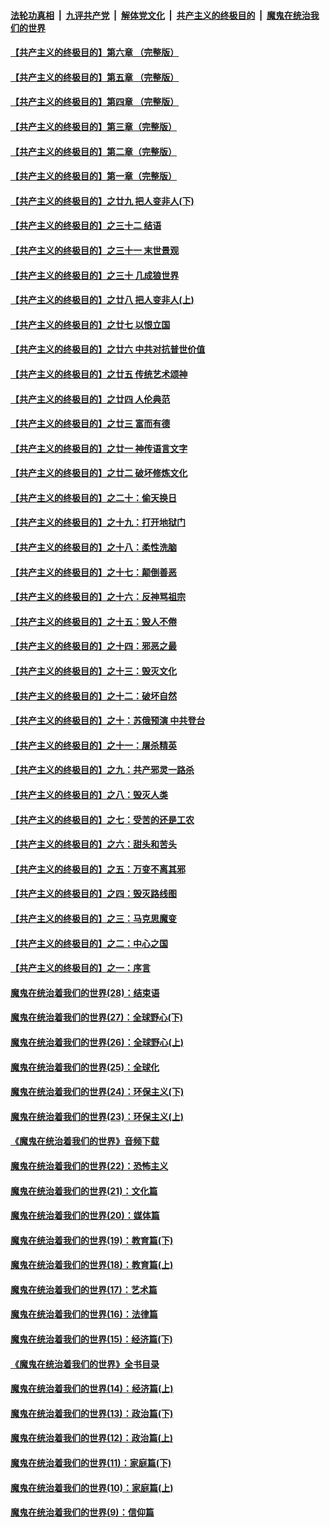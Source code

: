 ####  [法轮功真相](../../../../basic/blob/master/README.md?t=06281502) &nbsp;|&nbsp; [九评共产党](../../../../9ping.md/blob/master/README.md?t=06281502) &nbsp;|&nbsp; [解体党文化](../../../../jtdwh.md/blob/master/README.md?t=06281502)  &nbsp;|&nbsp; [共产主义的终极目的](../../../../gczydzjmd.md/blob/master/README.md?t=06281502) &nbsp;|&nbsp; [魔鬼在统治我们的世界](../../../../mgztzwmdsj.md/blob/master/README.md?t=06281502) 

#### [【共产主义的终极目的】第六章 （完整版）](../pages/nsc422/n11428913.md?t=06281502) 

#### [【共产主义的终极目的】第五章 （完整版）](../pages/nsc422/n11428912.md?t=06281502) 

#### [【共产主义的终极目的】第四章 （完整版）](../pages/nsc422/n11428907.md?t=06281502) 

#### [【共产主义的终极目的】第三章（完整版）](../pages/nsc422/n11428848.md?t=06281502) 

#### [【共产主义的终极目的】第二章（完整版）](../pages/nsc422/n11428831.md?t=06281502) 

#### [【共产主义的终极目的】第一章（完整版）](../pages/nsc422/n11417651.md?t=06281502) 

#### [【共产主义的终极目的】之廿九 把人变非人(下)](../pages/nsc422/n11344140.md?t=06281502) 

#### [【共产主义的终极目的】之三十二 结语](../pages/nsc422/n11360535.md?t=06281502) 

#### [【共产主义的终极目的】之三十一 末世景观](../pages/nsc422/n11351129.md?t=06281502) 

#### [【共产主义的终极目的】之三十 几成狼世界](../pages/nsc422/n11348280.md?t=06281502) 

#### [【共产主义的终极目的】之廿八 把人变非人(上)](../pages/nsc422/n11340492.md?t=06281502) 

#### [【共产主义的终极目的】之廿七 以恨立国](../pages/nsc422/n11336944.md?t=06281502) 

#### [【共产主义的终极目的】之廿六 中共对抗普世价值](../pages/nsc422/n11324785.md?t=06281502) 

#### [【共产主义的终极目的】之廿五 传统艺术颂神](../pages/nsc422/n11296396.md?t=06281502) 

#### [【共产主义的终极目的】之廿四 人伦典范](../pages/nsc422/n11296397.md?t=06281502) 

#### [【共产主义的终极目的】之廿三 富而有德](../pages/nsc422/n11283598.md?t=06281502) 

#### [【共产主义的终极目的】之廿一 神传语言文字](../pages/nsc422/n11263265.md?t=06281502) 

#### [【共产主义的终极目的】之廿二 破坏修炼文化](../pages/nsc422/n11245728.md?t=06281502) 

#### [【共产主义的终极目的】之二十：偷天换日](../pages/nsc422/n11238846.md?t=06281502) 

#### [【共产主义的终极目的】之十九：打开地狱门](../pages/nsc422/n11206376.md?t=06281502) 

#### [【共产主义的终极目的】之十八：柔性洗脑](../pages/nsc422/n11199994.md?t=06281502) 

#### [【共产主义的终极目的】之十七：颠倒善恶](../pages/nsc422/n11179782.md?t=06281502) 

#### [【共产主义的终极目的】之十六：反神骂祖宗](../pages/nsc422/n11166798.md?t=06281502) 

#### [【共产主义的终极目的】之十五：毁人不倦](../pages/nsc422/n11166792.md?t=06281502) 

#### [【共产主义的终极目的】之十四：邪恶之最](../pages/nsc422/n11150249.md?t=06281502) 

#### [【共产主义的终极目的】之十三：毁灭文化](../pages/nsc422/n11135227.md?t=06281502) 

#### [【共产主义的终极目的】之十二：破坏自然](../pages/nsc422/n11135214.md?t=06281502) 

#### [【共产主义的终极目的】之十：苏俄预演 中共登台](../pages/nsc422/n11118424.md?t=06281502) 

#### [【共产主义的终极目的】之十一：屠杀精英](../pages/nsc422/n11118442.md?t=06281502) 

#### [【共产主义的终极目的】之九：共产邪灵一路杀](../pages/nsc422/n11114139.md?t=06281502) 

#### [【共产主义的终极目的】之八：毁灭人类](../pages/nsc422/n11108503.md?t=06281502) 

#### [【共产主义的终极目的】之七：受苦的还是工农](../pages/nsc422/n11101809.md?t=06281502) 

#### [【共产主义的终极目的】之六：甜头和苦头](../pages/nsc422/n11096971.md?t=06281502) 

#### [【共产主义的终极目的】之五：万变不离其邪](../pages/nsc422/n11091285.md?t=06281502) 

#### [【共产主义的终极目的】之四：毁灭路线图](../pages/nsc422/n11086284.md?t=06281502) 

#### [【共产主义的终极目的】之三：马克思魔变](../pages/nsc422/n11061941.md?t=06281502) 

#### [【共产主义的终极目的】之二：中心之国](../pages/nsc422/n11047728.md?t=06281502) 

#### [【共产主义的终极目的】之一：序言](../pages/nsc422/n11086077.md?t=06281502) 

#### [魔鬼在统治着我们的世界(28)：结束语](../pages/nsc422/n10936246.md?t=06281502) 

#### [魔鬼在统治着我们的世界(27)：全球野心(下)](../pages/nsc422/n10928319.md?t=06281502) 

#### [魔鬼在统治着我们的世界(26)：全球野心(上)](../pages/nsc422/n10900318.md?t=06281502) 

#### [魔鬼在统治着我们的世界(25)：全球化](../pages/nsc422/n10788205.md?t=06281502) 

#### [魔鬼在统治着我们的世界(24)：环保主义(下)](../pages/nsc422/n10695307.md?t=06281502) 

#### [魔鬼在统治着我们的世界(23)：环保主义(上)](../pages/nsc422/n10688613.md?t=06281502) 

#### [《魔鬼在统治着我们的世界》音频下载](../pages/nsc422/n10635553.md?t=06281502) 

#### [魔鬼在统治着我们的世界(22)：恐怖主义](../pages/nsc422/n10614727.md?t=06281502) 

#### [魔鬼在统治着我们的世界(21)：文化篇](../pages/nsc422/n10597706.md?t=06281502) 

#### [魔鬼在统治着我们的世界(20)：媒体篇](../pages/nsc422/n10586579.md?t=06281502) 

#### [魔鬼在统治着我们的世界(19)：教育篇(下)](../pages/nsc422/n10564808.md?t=06281502) 

#### [魔鬼在统治着我们的世界(18)：教育篇(上)](../pages/nsc422/n10526970.md?t=06281502) 

#### [魔鬼在统治着我们的世界(17)：艺术篇](../pages/nsc422/n10499093.md?t=06281502) 

#### [魔鬼在统治着我们的世界(16)：法律篇](../pages/nsc422/n10485969.md?t=06281502) 

#### [魔鬼在统治着我们的世界(15)：经济篇(下)](../pages/nsc422/n10469975.md?t=06281502) 

#### [《魔鬼在统治着我们的世界》全书目录](../pages/nsc422/n10464261.md?t=06281502) 

#### [魔鬼在统治着我们的世界(14)：经济篇(上)](../pages/nsc422/n10457370.md?t=06281502) 

#### [魔鬼在统治着我们的世界(13)：政治篇(下)](../pages/nsc422/n10448270.md?t=06281502) 

#### [魔鬼在统治着我们的世界(12)：政治篇(上)](../pages/nsc422/n10444576.md?t=06281502) 

#### [魔鬼在统治着我们的世界(11)：家庭篇(下)](../pages/nsc422/n10440961.md?t=06281502) 

#### [魔鬼在统治着我们的世界(10)：家庭篇(上)](../pages/nsc422/n10435448.md?t=06281502) 

#### [魔鬼在统治着我们的世界(9)：信仰篇](../pages/nsc422/n10432159.md?t=06281502) 

